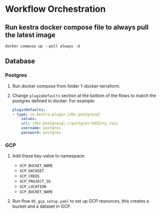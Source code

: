 # Workflow Orchestration

## Run kestra docker compose file to always pull the latest image

`docker compose up --pull always -d`

## Database

### Postgres

1. Run docker compose from folder 1-docker-terraform.

2. Change `pluginDefaults` section at the bottom of the flows to match the postgres defined in docker.
    For example:

    ```yaml
    pluginDefaults:
    - type: io.kestra.plugin.jdbc.postgresql
        values:
        url: jdbc:postgresql://postgres:5432/ny_taxi
        username: postgres
        password: postgres
    ```

### GCP

1. Add these key-value to namespace:

    * `GCP_BUCKET_NAME`
    * `GCP_DATASET`
    * `GCP_CREDS`
    * `GCP_PROJECT_ID`
    * `GCP_LOCATION`
    * `GCP_BUCKET_NAME`

2. Run flow `05_gcp_setup.yaml` to set up GCP resources, this creates a bucket and a dataset in GCP.
